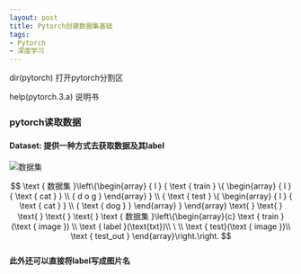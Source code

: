 ```yaml
---
layout: post
title: Pytorch创建数据集基础
tags: 
- Pytorch
- 深度学习
---
```


dir(pytorch) 打开pytorch分割区

help(pytorch.3.a) 说明书

### pytorch读取数据

#### Dataset: 提供一种方式去获取数据及其label
![数据集]({{site.url}}/img/in-post/深度学习/数据集.png)

$$ 
\text { 数据集 }\left\{\begin{array} { l } 
{ \text { train } \{ \begin{array} { l } 
{ \text { cat } } \\
{ d o g }
\end{array} } \\
{ \text { test } \{ \begin{array} { l } 
{ \text { cat } } \\
{ \text { dog } }
\end{array} }
\end{array}
\text{         } 
\text{         }   
\text{         }   
\text{         }   
\text{         }     
\text { 数据集 }\left\{\begin{array}{c}
\text { train }(\text { image }) \\
\text { label }(\text{txt})\\
\ \\
\text { test}(\text { image })\\
\text { test_out }
\end{array}\right.\right.
$$
<br>
**此外还可以直接将label写成图片名**
  




